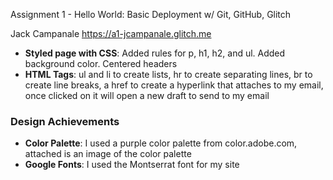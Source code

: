 Assignment 1 - Hello World: Basic Deployment w/ Git, GitHub, Glitch

Jack Campanale https://a1-jcampanale.glitch.me

- **Styled page with CSS**: Added rules for p, h1, h2, and ul. Added background color. Centered headers
- **HTML Tags**: ul and li to create lists, hr to create separating lines, br to create line breaks, a href to create a hyperlink that attaches to my email, once clicked on it will open a new draft to send to my email 
 
### Design Achievements
- **Color Palette**: I used a purple color palette from color.adobe.com, attached is an image of the color palette
- **Google Fonts**: I used the Montserrat font for my site

